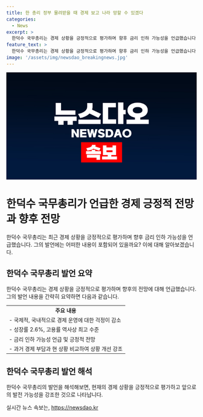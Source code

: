 ```yaml
---
title: 한 총리 정부 물려받을 때 경제 보고 나라 망할 수 있겠다
categories:
  - News
excerpt: >
  한덕수 국무총리는 경제 상황을 긍정적으로 평가하며 향후 금리 인하 가능성을 언급했습니다. 성장률과 고용 상황이 움직일 것으로 전망하며, 대통령의 리더십과 기업들의 노력을 강조했습니다. 또한, 한 과거 정부가 남긴 경제 부담을 언급하며 현재의 안정된 상황을 강조했습니다. 최고의 리더를 중심으로 협력해야 한다는 메시지를 전했습니다.
feature_text: >
  한덕수 국무총리는 경제 상황을 긍정적으로 평가하며 향후 금리 인하 가능성을 언급했습니다. 성장률과 고용 상황이 움직일 것으로 전망하며, 대통령의 리더십과 기업들의 노력을 강조했습니다. 또한, 한 과거 정부가 남긴 경제 부담을 언급하며 현재의 안정된 상황을 강조했습니다. 최고의 리더를 중심으로 협력해야 한다는 메시지를 전했습니다.
image: '/assets/img/newsdao_breakingnews.jpg'
---
```


<p><img src="/assets/img/newsdao_breakingnews.jpg" alt="cryptoinkorea 속보" /></p>

<h1>한덕수 국무총리가 언급한 경제 긍정적 전망과 향후 전망</h1>

<p data-ke-size="size16">한덕수 국무총리는 최근 경제 상황을 긍정적으로 평가하며 향후 금리 인하 가능성을 언급했습니다. 그의 발언에는 어떠한 내용이 포함되어 있을까요? 이에 대해 알아보겠습니다.</p>

<h2 data-ke-size="size26">한덕수 국무총리 발언 요약</h2>

<p data-ke-size="size16">한덕수 국무총리는 경제 상황을 긍정적으로 평가하며 향후의 전망에 대해 언급했습니다. 그의 발언 내용을 간략히 요약하면 다음과 같습니다.</p>

<table>
  <tbody>
    <tr>
      <td style="text-align: center; height: 17px;"><b>주요 내용</b></td>
    </tr>
    <tr>
      <td style="text-align: left; height: 17px;">- 국제적, 국내적으로 경제 운영에 대한 걱정이 감소</td>
    </tr>
    <tr>
      <td style="text-align: left; height: 17px;">- 성장률 2.6%, 고용률 역사상 최고 수준</td>
    </tr>
    <tr>
      <td style="text-align: left; height: 17px;">- 금리 인하 가능성 언급 및 긍정적 전망</td>
    </tr>
    <tr>
      <td style="text-align: left; height: 17px;">- 과거 경제 부담과 현 상황 비교하여 상황 개선 강조</td>
    </tr>
  </tbody>
</table>

<h2 data-ke-size="size26">한덕수 국무총리 발언 해석</h2>

<p data-ke-size="size16">한덕수 국무총리의 발언을 해석해보면, 현재의 경제 상황을 긍정적으로 평가하고 앞으로의 발전 가능성을 강조한 것으로 나타납니다.</p>
실시간 뉴스 속보는, <a href="https://newsdao.kr" rel="dofollow">https://newsdao.kr</a>


